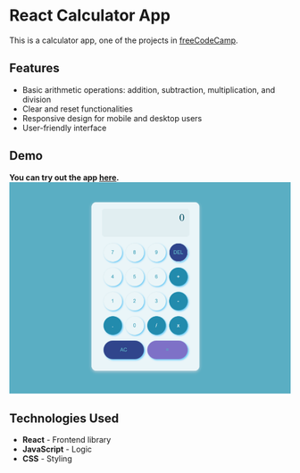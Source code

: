 # React Calculator App

This is a calculator app, one of the projects in [freeCodeCamp](https://www.freecodecamp.org/learn/front-end-development-libraries/front-end-development-libraries-projects/build-a-javascript-calculator).

## Features

- Basic arithmetic operations: addition, subtraction, multiplication, and division
- Clear and reset functionalities
- Responsive design for mobile and desktop users
- User-friendly interface

## Demo

**You can try out the app [here](https://fcc-react-js-calculator-app.vercel.app/).**
![calculator](src/assets/calculator-demo-image.png)

## Technologies Used

- **React** - Frontend library
- **JavaScript** - Logic
- **CSS** - Styling
